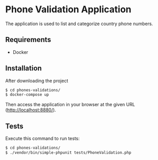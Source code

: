 Phone Validation Application
========================

The application is used to list and categorize country phone numbers.

Requirements
------------
* Docker

Installation
-----
After downloading the project

```bash
$ cd phones-validations/
$ docker-compose up
```

Then access the application in your browser at the given URL (<http://localhost:8880/>).

Tests
-----

Execute this command to run tests:

```bash
$ cd phones-validations/
$ ./vendor/bin/simple-phpunit tests/PhoneValidation.php
```



